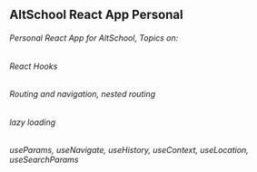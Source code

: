 ## AltSchool React App Personal

###### Personal React App for AltSchool, Topics on:


###### React Hooks
###### Routing and navigation, nested routing
###### lazy loading 
###### useParams, useNavigate, useHistory, useContext, useLocation, useSearchParams
